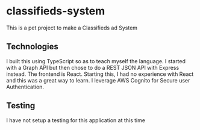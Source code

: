 # classifieds-system
This is a pet project to make a Classifieds ad System

## Technologies
I built this using TypeScript so as to teach myself the language.
I started with a Graph API but then chose to do a REST JSON API with Express instead.
The frontend is React. Starting this, I had no experience with React and this was a great way to learn.
I leverage AWS Cognito for Secure user Authentication.

## Testing
I have not setup a testing for this application at this time

